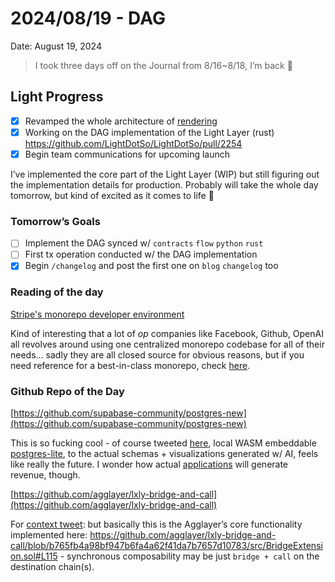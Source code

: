 # 2024/08/19 - DAG

Date: August 19, 2024

> I took three days off on the Journal from 8/16~8/18, I’m back 🙌
> 

## Light Progress

- [x]  Revamped the whole architecture of [rendering](https://github.com/LightDotSo/LightDotSo/pull/2249)
- [x]  Working on the DAG implementation of the Light Layer (rust) https://github.com/LightDotSo/LightDotSo/pull/2254
- [x]  Begin team communications for upcoming launch

I’ve implemented the core part of the Light Layer (WIP) but still figuring out the implementation details for production. Probably will take the whole day tomorrow, but kind of excited as it comes to life 🙌

### Tomorrow’s Goals

- [ ]  Implement the DAG synced w/ `contracts` `flow` `python` `rust`
- [ ]  First tx operation conducted w/ the DAG implementation
- [x]  Begin `/changelog` and post the first one on `blog` `changelog` too

### Reading of the day

[Stripe's monorepo developer environment](https://blog.nelhage.com/post/stripe-dev-environment/)

Kind of interesting that a lot of *op* companies like Facebook, Github, OpenAI all revolves around using one centralized monorepo codebase for all of their needs… sadly they are all closed source for obvious reasons, but if you need reference for a best-in-class monorepo, check [here](https://github.com/LightDotSo/LightDotSo).

### Github Repo of the Day

[https://github.com/supabase-community/postgres-new](https://github.com/supabase-community/postgres-new)

This is so fucking cool - of course tweeted [here](https://x.com/rauchg/status/1823038926879076366), local WASM embeddable [postgres-lite](https://pglite.dev/), to the actual schemas + visualizations generated w/ AI, feels like really the future. I wonder how actual [applications](https://v0.dev) will generate revenue, though.

[https://github.com/agglayer/lxly-bridge-and-call](https://github.com/agglayer/lxly-bridge-and-call)

For [context tweet](https://x.com/jdkanani/status/1825329951853191340): but basically this is the Agglayer’s core functionality implemented here: https://github.com/agglayer/lxly-bridge-and-call/blob/b765fb4a98bf947b6fa4a62f41da7b7657d10783/src/BridgeExtension.sol#L115 - synchronous composability may be just `bridge + call` on the destination chain(s).